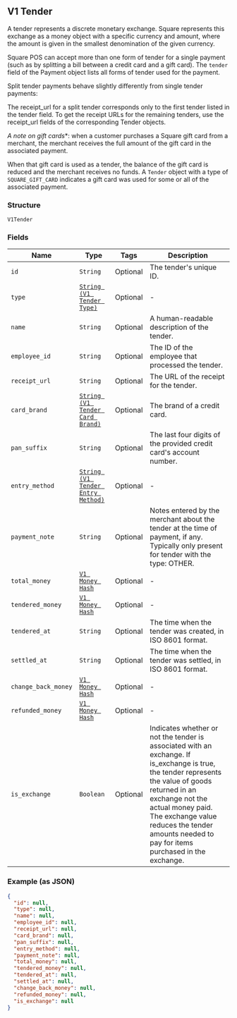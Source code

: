 ## V1 Tender

A tender represents a discrete monetary exchange. Square represents this
exchange as a money object with a specific currency and amount, where the
amount is given in the smallest denomination of the given currency.

Square POS can accept more than one form of tender for a single payment (such
as by splitting a bill between a credit card and a gift card). The `tender`
field of the Payment object lists all forms of tender used for the payment.

Split tender payments behave slightly differently from single tender payments:

The receipt_url for a split tender corresponds only to the first tender listed
in the tender field. To get the receipt URLs for the remaining tenders, use
the receipt_url fields of the corresponding Tender objects.

*A note on gift cards**: when a customer purchases a Square gift card from a
merchant, the merchant receives the full amount of the gift card in the
associated payment.

When that gift card is used as a tender, the balance of the gift card is
reduced and the merchant receives no funds. A `Tender` object with a type of
`SQUARE_GIFT_CARD` indicates a gift card was used for some or all of the
associated payment.

### Structure

`V1Tender`

### Fields

| Name | Type | Tags | Description |
|  --- | --- | --- | --- |
| `id` | `String` | Optional | The tender's unique ID. |
| `type` | [`String (V1 Tender Type)`](/doc/models/v1-tender-type.md) | Optional | - |
| `name` | `String` | Optional | A human-readable description of the tender. |
| `employee_id` | `String` | Optional | The ID of the employee that processed the tender. |
| `receipt_url` | `String` | Optional | The URL of the receipt for the tender. |
| `card_brand` | [`String (V1 Tender Card Brand)`](/doc/models/v1-tender-card-brand.md) | Optional | The brand of a credit card. |
| `pan_suffix` | `String` | Optional | The last four digits of the provided credit card's account number. |
| `entry_method` | [`String (V1 Tender Entry Method)`](/doc/models/v1-tender-entry-method.md) | Optional | - |
| `payment_note` | `String` | Optional | Notes entered by the merchant about the tender at the time of payment, if any. Typically only present for tender with the type: OTHER. |
| `total_money` | [`V1 Money Hash`](/doc/models/v1-money.md) | Optional | - |
| `tendered_money` | [`V1 Money Hash`](/doc/models/v1-money.md) | Optional | - |
| `tendered_at` | `String` | Optional | The time when the tender was created, in ISO 8601 format. |
| `settled_at` | `String` | Optional | The time when the tender was settled, in ISO 8601 format. |
| `change_back_money` | [`V1 Money Hash`](/doc/models/v1-money.md) | Optional | - |
| `refunded_money` | [`V1 Money Hash`](/doc/models/v1-money.md) | Optional | - |
| `is_exchange` | `Boolean` | Optional | Indicates whether or not the tender is associated with an exchange. If is_exchange is true, the tender represents the value of goods returned in an exchange not the actual money paid. The exchange value reduces the tender amounts needed to pay for items purchased in the exchange. |

### Example (as JSON)

```json
{
  "id": null,
  "type": null,
  "name": null,
  "employee_id": null,
  "receipt_url": null,
  "card_brand": null,
  "pan_suffix": null,
  "entry_method": null,
  "payment_note": null,
  "total_money": null,
  "tendered_money": null,
  "tendered_at": null,
  "settled_at": null,
  "change_back_money": null,
  "refunded_money": null,
  "is_exchange": null
}
```

